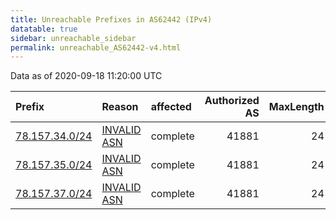 ```yaml
---
title: Unreachable Prefixes in AS62442 (IPv4)
datatable: true
sidebar: unreachable_sidebar
permalink: unreachable_AS62442-v4.html
---
```


Data as of 2020-09-18 11:20:00 UTC


<div class="datatable-begin"></div>

| Prefix                                                 | Reason                                                                                                | affected   |   Authorized AS |   MaxLength | Anchor                                         |   unreachable /24s |
|:-------------------------------------------------------|:------------------------------------------------------------------------------------------------------|:-----------|----------------:|------------:|:-----------------------------------------------|-------------------:|
| [78.157.34.0/24](https://stat.ripe.net/78.157.34.0/24) | [INVALID ASN](https://rpki-validator.ripe.net/announcement-preview?asn=AS62442&prefix=78.157.34.0/24) | complete   |           41881 |          24 | [RIPE](unreachable_RIPE_NCC_RPKI_Root-v4.html) |                  1 |
| [78.157.35.0/24](https://stat.ripe.net/78.157.35.0/24) | [INVALID ASN](https://rpki-validator.ripe.net/announcement-preview?asn=AS62442&prefix=78.157.35.0/24) | complete   |           41881 |          24 | [RIPE](unreachable_RIPE_NCC_RPKI_Root-v4.html) |                  1 |
| [78.157.37.0/24](https://stat.ripe.net/78.157.37.0/24) | [INVALID ASN](https://rpki-validator.ripe.net/announcement-preview?asn=AS62442&prefix=78.157.37.0/24) | complete   |           41881 |          24 | [RIPE](unreachable_RIPE_NCC_RPKI_Root-v4.html) |                  1 |

<div class="datatable-end"></div>